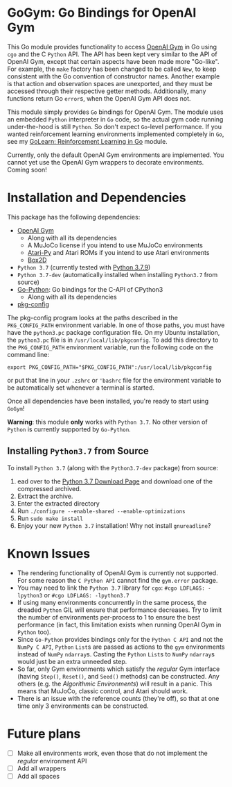 # GoGym: Go Bindings for OpenAI Gym

This Go module provides functionality to access [OpenAI Gym](https://github.com/openai/gym) in Go using `cgo` and the C `Python` API. The API has been kept very similar to the API of OpenAI Gym, except that certain aspects have been made more "Go-like". For example, the `make` factory has been changed to be called 	`New`, to keep consistent with the Go convention of constructor names. Another example is that action and observation spaces are unexported, and they must be accessed through their respective getter methods. Additionally, many functions return Go `error`s, when the OpenAI Gym API does not.

This module simply provides `Go` bindings for OpenAI Gym. The module uses an embedded `Python` interpreter in `Go` code, so the actual gym code running under-the-hood is still `Python`. So don't expect `Go`-level performance. If you wanted reinforcement learning environments implemented completely in `Go`, see my [GoLearn: Reinforcement Learning in Go](https://github.com/samuelfneumann/GoLearn) module.

Currently, only the default OpenAI Gym environments are implemented. You cannot yet use the OpenAI Gym wrappers to decorate environments. Coming soon!

# Installation and Dependencies
This package has the following dependencies:
* [OpenAI Gym](https://github.com/openai/gym)
    * Along with all its dependencies
    * A MuJoCo license if you intend to use MuJoCo environments
    * [Atari-Py](https://pypi.org/project/atari-py/) and Atari ROMs if you intend to use Atari environments
    * [Box2D](https://pypi.org/project/Box2D/)
* `Python 3.7` (currently tested with [Python 3.7.9](https://www.python.org/downloads/release/python-379/))
* `Python 3.7-dev` (automatically installed when installing `Python3.7` from source)
* [Go-Python](https://github.com/DataDog/go-python3): Go bindings for the C-API of CPython3
    * Along with all its dependencies
* [pkg-config](https://en.wikipedia.org/wiki/Pkg-config#:~:text=pkg%2Dconfig%20is%20a%20computer,of%20detailed%20library%20path%20information)

The pkg-config program looks at the paths described in the `PKG_CONFIG_PATH` environment variable. In one of those paths, you must have have the `python3.pc` package configuration file. On my Ubuntu installation, the `python3.pc` file is in `/usr/local/lib/pkgconfig`. To add this directory to the `PKG_CONFIG_PATH` environment variable, run the following code on the command line:
```
export PKG_CONFIG_PATH="$PKG_CONFIG_PATH":/usr/local/lib/pkgconfig
```
or put that line in your `.zshrc` or `'bashrc` file for the environment variable to be automatically set whenever a terminal is started.

Once all dependencies have been installed, you're ready to start using `GoGym`!

**Warning**: this module **only** works with `Python 3.7`. No other version of `Python` is currently supported by `Go-Python`.

## Installing `Python3.7` from Source
To install `Python 3.7` (along with the `Python3.7-dev` package) from source:

1. ead over to the [Python 3.7 Download Page](https://www.python.org/downloads/release/python-379/) and download one of the compressed archived.
2. Extract the archive.
3. Enter the extracted directory
4. Run `./configure --enable-shared --enable-optimizations`
5. Run `sudo make install`
6. Enjoy your new `Python 3.7` installation! Why not install `gnureadline`?

# Known Issues
* The rendering functionality of OpenAI Gym is currently not supported. For some reason the `C Python API` cannot find the `gym.error` package.
* You may need to link the `Python 3.7` library for `cgo`: `#cgo LDFLAGS: -lpython3` or `#cgo LDFLAGS: -lpython3.7`
* If using many environments concurrently in the same process, the dreaded `Python` GIL will ensure that performance decreases. Try to limit the number of environments per-process to 1 to ensure the best performance (in fact, this limitation exists when running OpenAI Gym in `Python` too).
* Since `Go-Python` provides bindings only for the `Python C API` and not the `NumPy C API`, `Python` `List`s are passed as actions to the `gym` environments instead of `NumPy` `ndarray`s. Casting the `Python` `List`s to `NumPy` `ndarray`s would just be an extra unneeded step.
* So far, only Gym environments which satisfy the *regular* Gym interface (having `Step()`, `Reset()`, and `Seed()` methods) can be constructed. Any others (e.g. the *Algorithmic Environments*) will result in a panic. This means that MuJoCo, classic control, and Atari should work.
* There is an issue with the reference counts (they're off), so that at one time only 3 environments can be constructed.

# Future plans
- [ ] Make all environments work, even those that do not implement the *regular* environment API
- [ ] Add all wrappers
- [ ] Add all spaces